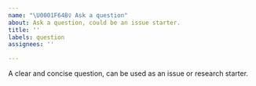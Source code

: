 ```yaml
---
name: "\U0001F64B‍♀️ Ask a question"
about: Ask a question, could be an issue starter.
title: ''
labels: question
assignees: ''

---
```


A clear and concise question, can be used as an issue or research starter.
